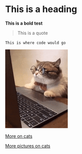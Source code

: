 # This is a heading

**This is a bold test**

> This is a quote

```
This is where code would go
```

![This is an image of a cat](computercat.gif)

[More on cats](factsoncats.md)

[More pictures on cats](https://pixabay.com/images/search/cat/)
